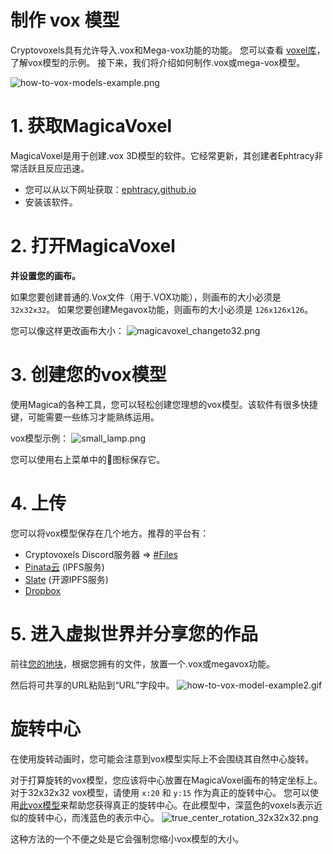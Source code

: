 # 制作 vox 模型

Cryptovoxels具有允许导入.vox和Mega-vox功能的功能。
您可以查看 [voxel库](https://wiki.cryptovoxels.com/voxel-library)，了解vox模型的示例。
接下来，我们将介绍如何制作.vox或mega-vox模型。

![how-to-vox-models-example.png](https://wiki.cryptovoxels.com/how-to-vox-models-example.png)

# 1. 获取MagicaVoxel
MagicaVoxel是用于创建.vox 3D模型的软件。它经常更新，其创建者Ephtracy非常活跃且反应迅速。
- 您可以从以下网址获取：[ephtracy.github.io](https://ephtracy.github.io/)
- 安装该软件。

# 2. 打开MagicaVoxel
**并设置您的画布。**

如果您要创建普通的.Vox文件（用于.VOX功能），则画布的大小必须是 `32x32x32`。
如果您要创建Megavox功能，则画布的大小必须是 `126x126x126`。

您可以像这样更改画布大小：
![magicavoxel_changeto32.png](https://wiki.cryptovoxels.com/magicavoxel_changeto32.png)

# 3. 创建您的vox模型
使用Magica的各种工具，您可以轻松创建您理想的vox模型。该软件有很多快捷键，可能需要一些练习才能熟练运用。

vox模型示例：
![small_lamp.png](https://wiki.cryptovoxels.com/small_lamp.png)

您可以使用右上菜单中的:floppy_disk:图标保存它。

# 4. 上传
您可以将vox模型保存在几个地方。推荐的平台有：

- Cryptovoxels Discord服务器 => [#Files](https://discord.gg/BFxEEGc)
- [Pinata云](https://pinata.cloud/) (IPFS服务)
- [Slate](https://slate.host/) (开源IPFS服务)
- [Dropbox](https://www.dropbox.com/)

# 5. 进入虚拟世界并分享您的作品

前往[您的地块](https://www.cryptovoxels.com/account/parcels)，根据您拥有的文件，放置一个.vox或megavox功能。

然后将可共享的URL粘贴到“URL”字段中。
![how-to-vox-model-example2.gif](https://wiki.cryptovoxels.com/how-to-vox-model-example2.gif)

# 旋转中心

在使用旋转动画时，您可能会注意到vox模型实际上不会围绕其自然中心旋转。

对于打算旋转的vox模型，您应该将中心放置在MagicaVoxel画布的特定坐标上。
对于32x32x32 vox模型，请使用 `x:20` 和 `y:15` 作为真正的旋转中心。
您可以使用[此vox模型](https://wiki.cryptovoxels.com/true_center_rotation_tool.vox)来帮助您获得真正的旋转中心。在此模型中，深蓝色的voxels表示近似的旋转中心，而浅蓝色的表示中心。
![true_center_rotation_32x32x32.png](https://wiki.cryptovoxels.com/true_center_rotation_32x32x32.png)

这种方法的一个不便之处是它会强制您缩小vox模型的大小。